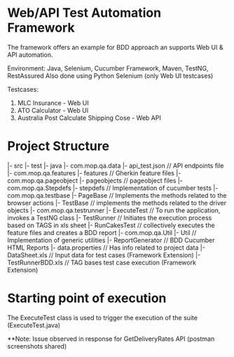 # Web/API Test Automation Framework

The framework offers an example for BDD approach an supports Web UI & API automation.

Environment:
Java, Selenium, Cucumber Framework, Maven, TestNG, RestAssured
Also done using Python Selenium (only Web UI testcases)

Testcases: 
1. MLC Insurance - Web UI 
2. ATO Calculator - Web UI
3. Australia Post Calculate Shipping Cose - Web API

# Project Structure

|- src
    |- test
        |- java
			|- com.mop.qa.data
				|- api_test.json	// API endpoints file
            |- com.mop.qa.features
                |- features        	// Gherkin feature files
            |- com.mop.qa.pageobject
                |- pageobjects      // pageobject files
            |- com.mop.qa.Stepdefs
                |- stepdefs			// Implementation of cucumber tests
            |- com.mop.qa.testbase
                |- PageBase			// Implements the methods related to the browser actions
				|- TestBase			// implements the methods related to the driver objects
            |- com.mop.qa.testrunner
                |- ExecuteTest		// To run the application, invokes a TestNG class
				|- TestRunner		// Initiates the execution process based on TAGS in xls sheet
				|- RunCakesTest		// collectively executes the feature files and creates a BDD report
            |- com.mop.qa.Util
                |- Util				// Implementation of generic utilities
|- ReportGenerator					// BDD Cucumber HTML Reports
|- data.properties					// Has info related to project data
|- DataSheet.xls					// Input data for test cases (Framework Extension)
|- TestRunnerBDD.xls				// TAG bases test case execution (Framework Extension)

# Starting point of execution

The ExecuteTest class is used to trigger the execution of the suite (ExecuteTest.java)

**Note:
Issue observed in response for GetDeliveryRates API (postman screenshots shared)
